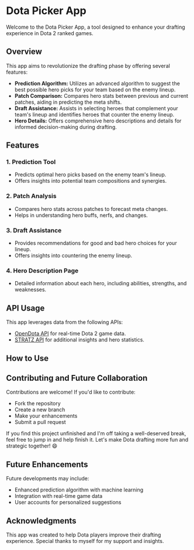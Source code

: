 # Dota Picker App

Welcome to the Dota Picker App, a tool designed to enhance your drafting experience in Dota 2 ranked games.

## Overview

This app aims to revolutionize the drafting phase by offering several features:

- **Prediction Algorithm:** Utilizes an advanced algorithm to suggest the best possible hero picks for your team based on the enemy lineup.
- **Patch Comparison:** Compares hero stats between previous and current patches, aiding in predicting the meta shifts.
- **Draft Assistance:** Assists in selecting heroes that complement your team's lineup and identifies heroes that counter the enemy lineup.
- **Hero Details:** Offers comprehensive hero descriptions and details for informed decision-making during drafting.

## Features

### 1. Prediction Tool
- Predicts optimal hero picks based on the enemy team's lineup.
- Offers insights into potential team compositions and synergies.

### 2. Patch Analysis
- Compares hero stats across patches to forecast meta changes.
- Helps in understanding hero buffs, nerfs, and changes.

### 3. Draft Assistance
- Provides recommendations for good and bad hero choices for your lineup.
- Offers insights into countering the enemy lineup.

### 4. Hero Description Page
- Detailed information about each hero, including abilities, strengths, and weaknesses.

## API Usage

This app leverages data from the following APIs:
- [OpenDota API](https://docs.opendota.com/) for real-time Dota 2 game data.
- [STRATZ API](https://docs.stratz.com/index.html) for additional insights and hero statistics.

## How to Use

<!-- To use the Dota Picker App:

1. **Accessing the App:** Clone the repository and run the application locally or access it via [deployed link].
2. **Selecting Heroes:** Explore hero details, compare stats, and use the prediction tool during the drafting phase.
3. **Improving Gaming Experience:** Utilize the app's suggestions to enhance your drafting strategies and gameplay. -->

## Contributing and Future Collaboration

Contributions are welcome! If you'd like to contribute:
- Fork the repository
- Create a new branch
- Make your enhancements
- Submit a pull request

If you find this project unfinished and I'm off taking a well-deserved break, feel free to jump in and help finish it. Let's make Dota drafting more fun and strategic together! 😄

## Future Enhancements

Future developments may include:
- Enhanced prediction algorithm with machine learning
- Integration with real-time game data
- User accounts for personalized suggestions

## Acknowledgments

This app was created to help Dota players improve their drafting experience. Special thanks to myself for my support and insights.

